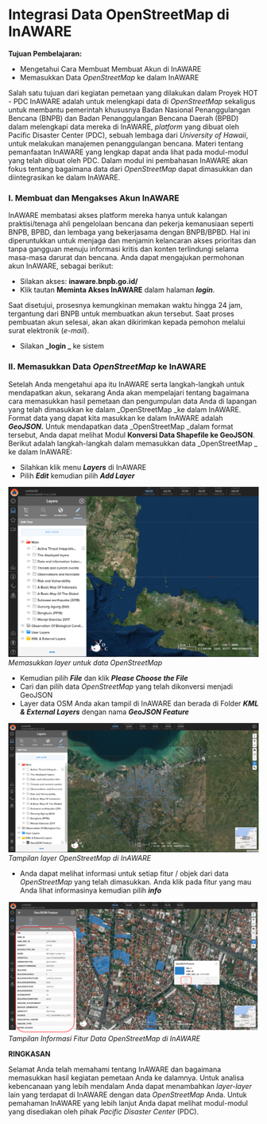 ﻿# **Integrasi Data OpenStreetMap di InAWARE**

**Tujuan Pembelajaran:**

*   Mengetahui Cara Membuat Membuat Akun di InAWARE
*   Memasukkan Data _OpenStreetMap_ ke dalam InAWARE

Salah satu tujuan dari kegiatan pemetaan yang dilakukan dalam Proyek HOT - PDC InAWARE adalah untuk melengkapi data di _OpenStreetMap_ sekaligus untuk membantu pemerintah khususnya Badan Nasional Penanggulangan Bencana (BNPB) dan Badan Penanggulangan Bencana Daerah (BPBD) dalam melengkapi data mereka di InAWARE, _platform_ yang dibuat oleh Pacific Disaster Center (PDC), sebuah lembaga dari _University of Hawaii_, untuk melakukan manajemen penanggulangan bencana. Materi tentang pemanfaatan InAWARE yang lengkap dapat anda lihat pada modul-modul yang telah dibuat oleh PDC. Dalam modul ini pembahasan InAWARE akan fokus tentang bagaimana data dari _OpenStreetMap_ dapat dimasukkan dan diintegrasikan ke dalam InAWARE.

### **I. Membuat dan Mengakses Akun InAWARE**

InAWARE membatasi akses platform mereka hanya untuk kalangan praktisi/tenaga ahli pengelolaan bencana dan pekerja kemanusiaan seperti BNPB, BPBD, dan lembaga yang bekerjasama dengan BNPB/BPBD. Hal ini diperuntukkan untuk menjaga dan menjamin kelancaran akses prioritas dan tanpa gangguan menuju informasi kritis dan konten terlindungi selama masa-masa darurat dan bencana. Anda dapat mengajukan permohonan akun InAWARE, sebagai berikut:

*   Silakan akses: **inaware.bnpb.go.id/**
*   Klik tautan **Meminta Akses InAWARE** dalam halaman **_login_**.

Saat disetujui, prosesnya kemungkinan memakan waktu hingga 24 jam, tergantung dari BNPB untuk membuatkan akun tersebut. Saat proses pembuatan akun selesai, akan akan dikirimkan kepada pemohon melalui surat elektronik (_e-mail_).

*  Silakan **_login _** ke sistem

### **II. Memasukkan Data _OpenStreetMap_ ke InAWARE**

Setelah Anda mengetahui apa itu InAWARE serta langkah-langkah untuk mendapatkan akun, sekarang Anda akan mempelajari tentang bagaimana cara memasukkan hasil pemetaan dan pengumpulan data Anda di lapangan yang telah dimasukkan ke dalam _OpenStreetMap _ke dalam InAWARE. Format data yang dapat kita masukkan ke dalam InAWARE adalah **_GeoJSON._** Untuk mendapatkan data _OpenStreetMap _dalam format tersebut, Anda dapat melihat Modul **Konversi Data Shapefile ke GeoJSON**. Berikut adalah langkah-langkah dalam memasukkan data _OpenStreetMap _ ke dalam InAWARE:

*   Silahkan klik menu **_Layers_** di InAWARE
*   Pilih **_Edit_** kemudian pilih **_Add Layer_**

![Memasukkan layer untuk data OpenStreetMap](../images/0101_osm_to_inaware.PNG "Memasukkan layer untuk data OpenStreetMap")
_Memasukkan layer untuk data OpenStreetMap_

*   Kemudian pilih **_File_** dan klik **_Please Choose the File_**
*   Cari dan pilih data _OpenStreetMap_ yang telah dikonversi menjadi GeoJSON
*   Layer data OSM Anda akan tampil di InAWARE dan berada di Folder **_KML & External Layers_** dengan nama **_GeoJSON_ _Feature_**

![Tampilan layer OpenStreetMap di InAWARE](../images/0102_osm_to_inaware.PNG "Tampilan layer OpenStreetMap di InAWARE")
_Tampilan layer OpenStreetMap di InAWARE_

*   Anda dapat melihat informasi untuk setiap fitur / objek dari data _OpenStreetMap_ yang telah dimasukkan. Anda klik pada fitur yang mau Anda lihat informasinya kemudian pilih **_info_**

![Tampilan Informasi Fitur Data OpenStreetMap di InAWARE](../images/0103_osm_to_inaware.PNG "Tampilan Informasi Fitur Data OpenStreetMap di InAWARE")
_Tampilan Informasi Fitur Data OpenStreetMap di InAWARE_

**RINGKASAN**

Selamat Anda telah memahami tentang InAWARE dan bagaimana memasukkan hasil kegiatan pemetaan Anda ke dalamnya. Untuk analisa kebencanaan yang lebih mendalam Anda dapat menambahkan _layer-layer_ lain yang terdapat di InAWARE dengan data _OpenStreetMap_ Anda. Untuk pemahaman InAWARE yang lebih lanjut Anda dapat melihat modul-modul yang disediakan oleh pihak _Pacific Disaster Center_ (PDC).

